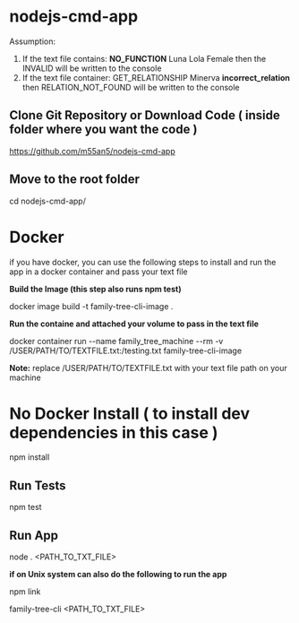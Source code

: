 # nodejs-cmd-app

Assumption: 

1. If the text file contains: <b>NO_FUNCTION</b> Luna Lola Female then the INVALID will be written to the console
2. If the text file container: GET_RELATIONSHIP Minerva <b>incorrect_relation</b> then RELATION_NOT_FOUND will be written to the console


## Clone Git Repository or Download Code ( inside folder where you want the code ) 
https://github.com/m55an5/nodejs-cmd-app

## Move to the root folder
cd nodejs-cmd-app/


# Docker 

if you have docker, you can use the following steps to install and run the app in a docker container and pass your text file

<b>Build the Image (this step also runs npm test)</b>

docker image build -t family-tree-cli-image .

<b>Run the containe and attached your volume to pass in the text file</b>

docker container run --name family_tree_machine --rm -v /USER/PATH/TO/TEXTFILE.txt:/testing.txt family-tree-cli-image

<b>Note:</b> replace /USER/PATH/TO/TEXTFILE.txt with your text file path on your machine


# No Docker Install ( to install dev dependencies in this case )
npm install

## Run Tests
npm test

## Run App
node . <PATH_TO_TXT_FILE>


<b>if on Unix system can also do the following to run the app</b>

npm link

family-tree-cli <PATH_TO_TXT_FILE>
 




